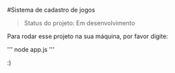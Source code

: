#Sistema de cadastro de jogos

> Status do projeto: Em desenvolvimento

Para rodar esse projeto na sua máquina, por favor digite:

'''
node app.js
'''

:)

